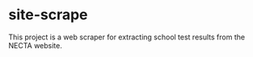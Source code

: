 # site-scrape
This project is a web scraper for extracting school test results from the NECTA website.
